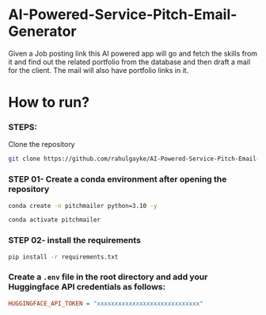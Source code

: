 # AI-Powered-Service-Pitch-Email-Generator
Given a Job posting link this AI powered app will go and fetch the skills from it and find out the related portfolio from the database and then draft a mail for the client. The mail will also have portfolio links in it.

# How to run?
### STEPS:

Clone the repository

```bash
git clone https://github.com/rahulgayke/AI-Powered-Service-Pitch-Email-Generator.git
```
### STEP 01- Create a conda environment after opening the repository

```bash
conda create -n pitchmailer python=3.10 -y
```

```bash
conda activate pitchmailer
```


### STEP 02- install the requirements
```bash
pip install -r requirements.txt
```


### Create a `.env` file in the root directory and add your Huggingface API credentials as follows:

```ini
HUGGINGFACE_API_TOKEN = "xxxxxxxxxxxxxxxxxxxxxxxxxxxxx"
```